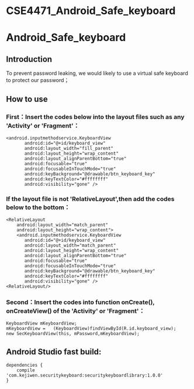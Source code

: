 # CSE4471_Android_Safe_keyboard
# Android_Safe_keyboard
## Introduction

To prevent password leaking, we would likely to use a virtual safe keyboard to protect our password；  


## How to use

### First：Insert the codes below into the layout files such as any 'Activity' or 'Fragment'：

    <android.inputmethodservice.KeyboardView
           android:id="@+id/keyboard_view"
           android:layout_width="fill_parent"
           android:layout_height="wrap_content"
           android:layout_alignParentBottom="true"
           android:focusable="true"
           android:focusableInTouchMode="true"
           android:keyBackground="@drawable/btn_keyboard_key"
           android:keyTextColor="#ffffffff"
           android:visibility="gone" />

### If the layout file is not 'RelativeLayout',then add the codes below to the bottom：

    <RelativeLayout
        android:layout_width="match_parent"
        android:layout_height="wrap_content">
        <android.inputmethodservice.KeyboardView
           android:id="@+id/keyboard_view"
           android:layout_width="match_parent"
           android:layout_height="wrap_content"
           android:layout_alignParentBottom="true"
           android:focusable="true"
           android:focusableInTouchMode="true"
           android:keyBackground="@drawable/btn_keyboard_key"
           android:keyTextColor="#ffffffff"
           android:visibility="gone" />
    <RelativeLayout/>

### Second：Insert the codes into function onCreate(), onCreateView() of the 'Activity' or 'Fragment'：

    KeyboardView mKeyboardView;
    mKeyboardView =   (KeyboardView)findViewById(R.id.keyboard_view);
    new SecKeyboardView(this, mPassword,mKeyboardView);

## Android Studio fast build:

    dependencies {
        compile 'com.kejiwen.securitykeyboard:securitykeyboardlibrary:1.0.0'
    }
